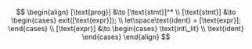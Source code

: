 $$
\begin{align}
    [\text{prog}] &\to [\text{stmt}]^* \\
    [\text{stmt}] &\to
    \begin{cases}
        exit([\text{expr}]); \\
        let\space\text{ident} = [\text{expr}];
    \end{cases} \\ 
    [\text{expr}] &\to 
    \begin{cases}
        \text{int\_lit} \\
        \text{ident}
    \end{cases}
\end{align}
$$